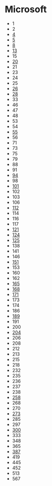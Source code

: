 # Microsoft

- 1
- 2
- [4](../solutions/4.md)
- [5](../solutions/5.md)
- [8](../solutions/8.md)
- [13](../solutions/13.md)
- 15
- [20](../solutions/20.md)
- 21
- 23
- 24
- 25
- [26](../solutions/26.md)
- [28](../solutions/28.md)
- 33
- 46
- 47
- 48
- 53
- 54
- [55](../solutions/55.md)
- 56
- 71
- 73
- 75
- 79
- 88
- 91
- [94](../solutions/94.md)
- 98
- [101](../solutions/101.md)
- 102
- 103
- 106
- [112](../solutions/112.md)
- 114
- 116
- 117
- [121](../solutions/121.md)
- [124](../solutions/124.md)
- [125](../solutions/125.md)
- 138
- 141
- 146
- [151](../solutions/151.md)
- 153
- 160
- 162
- [165](../solutions/165.md)
- [168](../solutions/168.md)
- [171](../solutions/171.md)
- 173
- 174
- 186
- [189](../solutions/189.md)
- 191
- 200
- [204](../solutions/204.md)
- 206
- 208
- 212
- 213
- 215
- 218
- 232
- 235
- 236
- 237
- 238
- [258](../solutions/258.md)
- 268
- 270
- [273](../solutions/273.md)
- 285
- 297
- [300](../solutions/300.md)
- 333
- 348
- 365
- [387](../solutions/387.md)
- 419
- 445
- 452
- 513
- 567